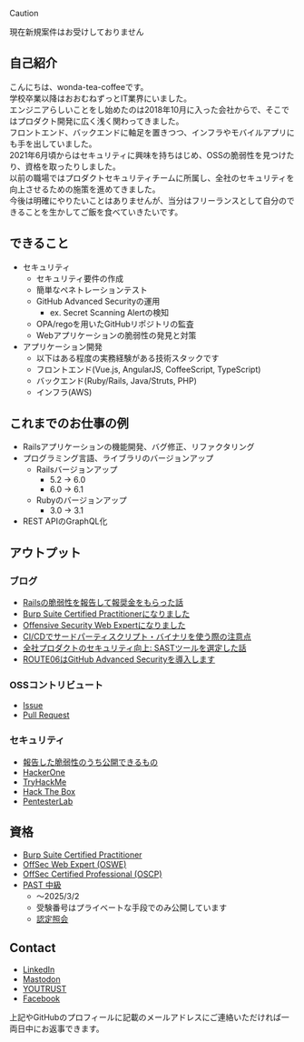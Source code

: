 > [!Caution]
> 現在新規案件はお受けしておりません

## 自己紹介

こんにちは、wonda-tea-coffeeです。  
学校卒業以降はおおむねずっとIT業界にいました。  
エンジニアらしいことをし始めたのは2018年10月に入った会社からで、そこではプロダクト開発に広く浅く関わってきました。  
フロントエンド、バックエンドに軸足を置きつつ、インフラやモバイルアプリにも手を出していました。  
2021年6月頃からはセキュリティに興味を持ちはじめ、OSSの脆弱性を見つけたり、資格を取ったりしました。  
以前の職場ではプロダクトセキュリティチームに所属し、全社のセキュリティを向上させるための施策を進めてきました。  
今後は明確にやりたいことはありませんが、当分はフリーランスとして自分のできることを生かしてご飯を食べていきたいです。

<!--
## お仕事募集中です

- フルリモート
- 業務委託
  - 正社員で働く予定は当面ありません
- 週16時間程度
- 平日夜間および土日勤務ができること
-->

## できること

- セキュリティ
  - セキュリティ要件の作成
  - 簡単なペネトレーションテスト
  - GitHub Advanced Securityの運用
    - ex. Secret Scanning Alertの検知
  - OPA/regoを用いたGitHubリポジトリの監査
  - Webアプリケーションの脆弱性の発見と対策
- アプリケーション開発
  - 以下はある程度の実務経験がある技術スタックです
  - フロントエンド(Vue.js, AngularJS, CoffeeScript, TypeScript)
  - バックエンド(Ruby/Rails, Java/Struts, PHP)
  - インフラ(AWS)

## これまでのお仕事の例

- Railsアプリケーションの機能開発、バグ修正、リファクタリング
- プログラミング言語、ライブラリのバージョンアップ
  - Railsバージョンアップ
    - 5.2 -> 6.0
    - 6.0 -> 6.1
  - Rubyのバージョンアップ
    - 3.0 -> 3.1
- REST APIのGraphQL化

## アウトプット

### ブログ

- [Railsの脆弱性を報告して報奨金をもらった話](https://engineer.crowdworks.jp/entry/2021/07/09/120154)
- [Burp Suite Certified Practitionerになりました](https://tech.andpad.co.jp/entry/2022/09/15/100000)
- [Offensive Security Web Expertになりました](https://tech.andpad.co.jp/entry/2022/11/18/100000)
- [CI/CDでサードパーティスクリプト・バイナリを使う際の注意点](https://tech.route06.co.jp/entry/2023/08/23/082500)
- [全社プロダクトのセキュリティ向上: SASTツールを選定した話](https://tech.route06.co.jp/entry/2023/08/28/095744)
- [ROUTE06はGitHub Advanced Securityを導入します](https://tech.route06.co.jp/entry/2023/09/06/095936)

### OSSコントリビュート

- [Issue](https://github.com/issues?page=1&q=is%3Apr+author%3Awonda-tea-coffee)
- [Pull Request](https://github.com/pulls?page=1&q=is%3Apr+author%3Awonda-tea-coffee)

### セキュリティ

- [報告した脆弱性のうち公開できるもの](https://gist.github.com/wonda-tea-coffee/11581b0fbb5378b030861665bb22d432)
- [HackerOne](https://hackerone.com/wonda_tea_coffee?type=user)
- [TryHackMe](https://tryhackme.com/p/peatpadded15)
- [Hack The Box](https://app.hackthebox.com/profile/1198809)
- [PentesterLab](https://pentesterlab.com/profile/wonda_tea_coffee)

## 資格

- [Burp Suite Certified Practitioner](https://portswigger.net/web-security/e/c/acd37ec7ba7033b8)
- [OffSec Web Expert (OSWE)](https://www.credential.net/58db756e-f85b-4b65-9eb4-6f7f1b97c013#gs.2yh4s7)
- [OffSec Certified Professional (OSCP)](https://www.credential.net/8ed647ad-ff5f-4e47-95d7-73a047f17de2)
- [PAST 中級](https://past.atcoder.jp/)
  - ～2025/3/2
  - 受験番号はプライベートな手段でのみ公開しています
  - [認定照会](https://past.atcoder.jp/verify_certificate)

## Contact

- [LinkedIn](https://www.linkedin.com/feed/)
- [Mastodon](https://mstdn.love/@wonda_tea_coffee)
- [YOUTRUST](https://youtrust.jp/users/21ebd227a1ccdf64eb1615466e5fd7a8)
- [Facebook](https://www.facebook.com/p/%E7%9F%B3%E5%B7%9D%E5%8A%9B%E5%A4%AA-61554873706861/)

上記やGitHubのプロフィールに記載のメールアドレスにご連絡いただければ一両日中にお返事できます。
